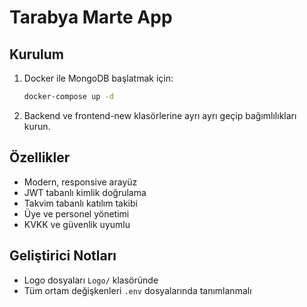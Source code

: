 # Tarabya Marte App

## Kurulum

1. Docker ile MongoDB başlatmak için:
   ```sh
   docker-compose up -d
   ```
2. Backend ve frontend-new klasörlerine ayrı ayrı geçip bağımlılıkları kurun.

## Özellikler
- Modern, responsive arayüz
- JWT tabanlı kimlik doğrulama
- Takvim tabanlı katılım takibi
- Üye ve personel yönetimi
- KVKK ve güvenlik uyumlu

## Geliştirici Notları
- Logo dosyaları `Logo/` klasöründe
- Tüm ortam değişkenleri `.env` dosyalarında tanımlanmalı
